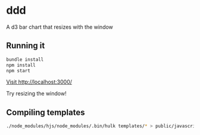 ddd
===

A d3 bar chart that resizes with the window

Running it
----------

```bash
bundle install
npm install
npm start
```
[Visit http://localhost:3000/](http://localhost:3000/)

Try resizing the window!

Compiling templates
-------------------

```bash
./node_modules/hjs/node_modules/.bin/hulk templates/* > public/javascripts/templates.js
```
